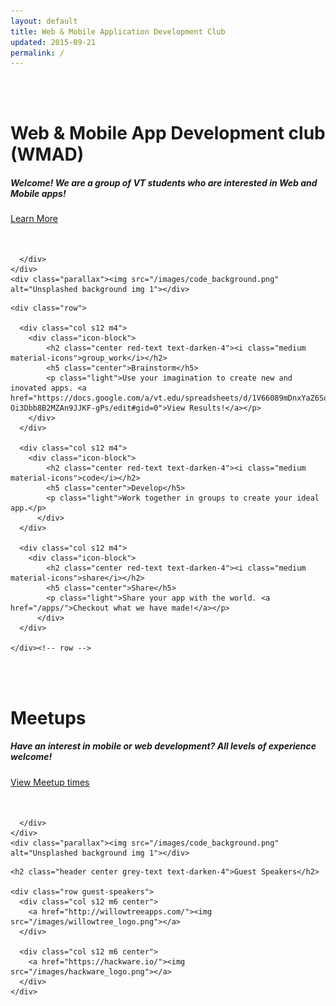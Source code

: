 ```yaml
---
layout: default
title: Web & Mobile Application Development Club
updated: 2015-09-21
permalink: /
---
```

<meta name="google-site-verification" content="i1B_dZM8nfMc6hy8G_94n_ebofaG5Fvp2bBLurRSK6c" />

<div id="index-banner" class="parallax-container">
    <div class="section no-pad-bot">
      <div class="container">
        <br><br>
        <h1 class="header center orange-text text-lighten-5">Web & Mobile App Development club (WMAD)</h1>
        <div class="row center">
          <h5 class="header col s12 light orange-text text-lighten-5">Welcome! We are a group of VT students who are interested in Web and Mobile apps!</h5>
        </div>
        <div class="row center">
          <a href="/about/" id="download-button" class="btn-large waves-effect waves-light orange lighten-1">Learn More</a>
        </div>
        <br><br>

      </div>
    </div>
    <div class="parallax"><img src="/images/code_background.png" alt="Unsplashed background img 1"></div>
</div>

<div class="section grey lighten-4">
  <div class="container">

    <div class="row">

      <div class="col s12 m4">
        <div class="icon-block">
            <h2 class="center red-text text-darken-4"><i class="medium material-icons">group_work</i></h2>
            <h5 class="center">Brainstorm</h5>
            <p class="light">Use your imagination to create new and inovated apps. <a href="https://docs.google.com/a/vt.edu/spreadsheets/d/1V66089mDnxYaZ6Sqt8jI-Oi3Dbb8B2MZAn9JJKF-gPs/edit#gid=0">View Results!</a></p>
        </div>
      </div>

      <div class="col s12 m4">
        <div class="icon-block">
            <h2 class="center red-text text-darken-4"><i class="medium material-icons">code</i></h2>
            <h5 class="center">Develop</h5>
            <p class="light">Work together in groups to create your ideal app.</p>
          </div>
      </div>

      <div class="col s12 m4">
        <div class="icon-block">
            <h2 class="center red-text text-darken-4"><i class="medium material-icons">share</i></h2>
            <h5 class="center">Share</h5>
            <p class="light">Share your app with the world. <a href="/apps/">Checkout what we have made!</a></p>
          </div>
      </div>

    </div><!-- row -->

  </div>
</div>

<div id="index-banner" class="parallax-container">
    <div class="section no-pad-bot">
      <div class="container">
        <br><br>
        <h1 class="header center orange-text text-lighten-5">Meetups</h1>
        <div class="row center">
          <h5 class="header col s12 light orange-text text-lighten-5">Have an interest in mobile or web development? All levels of experience welcome!</h5>
        </div>
        <div class="row center">
          <a href="/meetups/" id="download-button" class="btn-large waves-effect waves-light orange lighten-1">View Meetup times</a>
        </div>
        <br><br>

      </div>
    </div>
    <div class="parallax"><img src="/images/code_background.png" alt="Unsplashed background img 1"></div>
</div>


<div class="section">
  <div class="container">

    <h2 class="header center grey-text text-darken-4">Guest Speakers</h2>

    <div class="row guest-speakers">
      <div class="col s12 m6 center">
        <a href="http://willowtreeapps.com/"><img src="/images/willowtree_logo.png"></a>
      </div>

      <div class="col s12 m6 center">
        <a href="https://hackware.io/"><img src="/images/hackware_logo.png"></a>
      </div>
    </div>

  </div>
</div>
